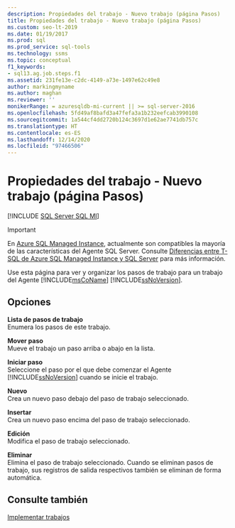 ```yaml
---
description: Propiedades del trabajo - Nuevo trabajo (página Pasos)
title: Propiedades del trabajo - Nuevo trabajo (página Pasos)
ms.custom: seo-lt-2019
ms.date: 01/19/2017
ms.prod: sql
ms.prod_service: sql-tools
ms.technology: ssms
ms.topic: conceptual
f1_keywords:
- sql13.ag.job.steps.f1
ms.assetid: 231fe13e-c2dc-4149-a73e-1497e62c49e8
author: markingmyname
ms.author: maghan
ms.reviewer: ''
monikerRange: = azuresqldb-mi-current || >= sql-server-2016
ms.openlocfilehash: 5fd49af8bafd3a47fefa3a1b232eefcab3990108
ms.sourcegitcommit: 1a544cf4dd2720b124c3697d1e62ae7741db757c
ms.translationtype: HT
ms.contentlocale: es-ES
ms.lasthandoff: 12/14/2020
ms.locfileid: "97466506"
---
```

# <a name="job-properties---new-job-steps-page"></a>Propiedades del trabajo - Nuevo trabajo (página Pasos)
[!INCLUDE [SQL Server SQL MI](../../includes/applies-to-version/sql-asdbmi.md)]

> [!IMPORTANT]  
> En [Azure SQL Managed Instance](/azure/sql-database/sql-database-managed-instance), actualmente son compatibles la mayoría de las características del Agente SQL Server. Consulte [Diferencias entre T-SQL de Azure SQL Managed Instance y SQL Server](/azure/sql-database/sql-database-managed-instance-transact-sql-information#sql-server-agent) para más información.

Use esta página para ver y organizar los pasos de trabajo para un trabajo del Agente [!INCLUDE[msCoName](../../includes/msconame_md.md)] [!INCLUDE[ssNoVersion](../../includes/ssnoversion-md.md)].  
  
## <a name="options"></a>Opciones  
**Lista de pasos de trabajo**  
Enumera los pasos de este trabajo.  
  
**Mover paso**  
Mueve el trabajo un paso arriba o abajo en la lista.  
  
**Iniciar paso**  
Seleccione el paso por el que debe comenzar el Agente [!INCLUDE[ssNoVersion](../../includes/ssnoversion-md.md)] cuando se inicie el trabajo.  
  
**Nuevo**  
Crea un nuevo paso debajo del paso de trabajo seleccionado.  
  
**Insertar**  
Crea un nuevo paso encima del paso de trabajo seleccionado.  
  
**Edición**  
Modifica el paso de trabajo seleccionado.  
  
**Eliminar**  
Elimina el paso de trabajo seleccionado. Cuando se eliminan pasos de trabajo, sus registros de salida respectivos también se eliminan de forma automática.  
  
## <a name="see-also"></a>Consulte también  
[Implementar trabajos](../../ssms/agent/implement-jobs.md)  
